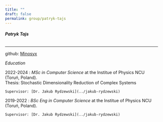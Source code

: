 ```yaml
---
title: ""
draft: false
permalink: group/patryk-tajs
---
```


###### **Patryk Tajs**
---

github: [Minosyx](https://github.com/Minosyx)  

*Education*

2022-2024
:   *MSc in Computer Science* at the Institue of Physics NCU (Toruń, Poland).  
    Thesis: Stochastic Dimensionality Reduction of Complex Systems

    Supervisor: [Dr. Jakub Rydzewski](../jakub-rydzewski)

2019-2022
:   *BSc Eng in Computer Science* at the Institue of Physics NCU (Toruń, Poland).

    Supervisor: [Dr. Jakub Rydzewski](../jakub-rydzewski)
